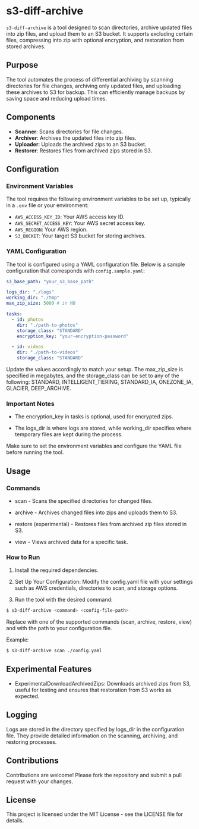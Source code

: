 # s3-diff-archive

`s3-diff-archive` is a tool designed to scan directories, archive updated files into zip files, and upload them to an S3 bucket. It supports excluding certain files, compressing into zip with optional encryption, and restoration from stored archives.

## Purpose

The tool automates the process of differential archiving by scanning directories for file changes, archiving only updated files, and uploading these archives to S3 for backup. This can efficiently manage backups by saving space and reducing upload times.

## Components

- **Scanner**: Scans directories for file changes.
- **Archiver**: Archives the updated files into zip files.
- **Uploader**: Uploads the archived zips to an S3 bucket.
- **Restorer**: Restores files from archived zips stored in S3.

## Configuration

### Environment Variables

The tool requires the following environment variables to be set up, typically in a `.env` file or your environment:

- `AWS_ACCESS_KEY_ID`: Your AWS access key ID.
- `AWS_SECRET_ACCESS_KEY`: Your AWS secret access key.
- `AWS_REGION`: Your AWS region.
- `S3_BUCKET`: Your target S3 bucket for storing archives.

### YAML Configuration

The tool is configured using a YAML configuration file. Below is a sample configuration that corresponds with `config.sample.yaml`:

```yaml
s3_base_path: "your_s3_base_path"

logs_dir: "./logs"
working_dir: "./tmp"
max_zip_size: 5000 # in MB

tasks:
  - id: photos
    dir: "./path-to-photos"
    storage_class: "STANDARD"
    encryption_key: "your-encryption-password"

  - id: videos
    dir: "./path-to-videos"
    storage_class: "STANDARD"
```

Update the values accordingly to match your setup. The max_zip_size is specified in megabytes, and the storage_class can be set to any of the following: STANDARD, INTELLIGENT_TIERING, STANDARD_IA, ONEZONE_IA, GLACIER, DEEP_ARCHIVE.

### Important Notes
- The encryption_key in tasks is optional, used for encrypted zips.

- The logs_dir is where logs are stored, while working_dir specifies where temporary files are kept during the process.

Make sure to set the environment variables and configure the YAML file before running the tool.

## Usage
### Commands
- scan - Scans the specified directories for changed files.

- archive - Archives changed files into zips and uploads them to S3.

- restore (experimental) - Restores files from archived zip files stored in S3.

- view - Views archived data for a specific task.

### How to Run
1. Install the required dependencies.

2. Set Up Your Configuration: Modify the config.yaml file with your settings such as AWS credentials, directories to scan, and storage options.

3. Run the tool with the desired command:
```bash
$ s3-diff-archive <command> <config-file-path>
```
Replace <command> with one of the supported commands (scan, archive, restore, view) and <config-file-path> with the path to your configuration file.

Example:
```bash
$ s3-diff-archive scan ./config.yaml
```

## Experimental Features
- ExperimentalDownloadArchivedZips: Downloads archived zips from S3, useful for testing and ensures that restoration from S3 works as expected.

## Logging
Logs are stored in the directory specified by logs_dir in the configuration file. They provide detailed information on the scanning, archiving, and restoring processes.

## Contributions
Contributions are welcome! Please fork the repository and submit a pull request with your changes.

## License
This project is licensed under the MIT License - see the LICENSE file for details.

